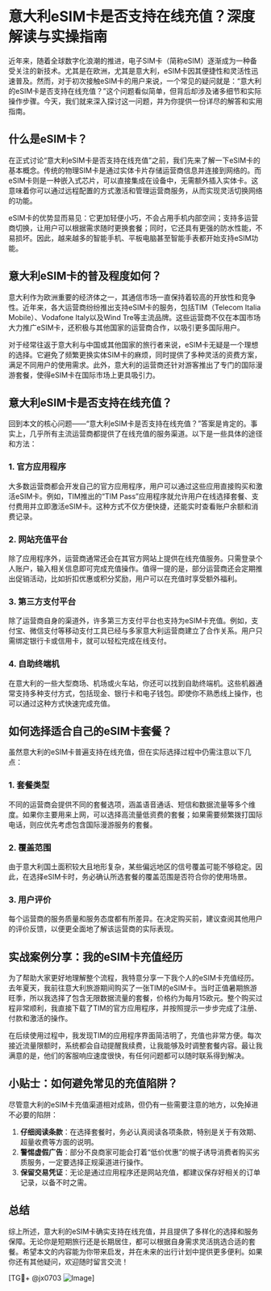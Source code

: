 # 意大利eSIM卡是否支持在线充值？深度解读与实操指南

近年来，随着全球数字化浪潮的推进，电子SIM卡（简称eSIM）逐渐成为一种备受关注的新技术。尤其是在欧洲，尤其是意大利，eSIM卡因其便捷性和灵活性迅速普及。然而，对于初次接触eSIM卡的用户来说，一个常见的疑问就是：“意大利的eSIM卡是否支持在线充值？”这个问题看似简单，但背后却涉及诸多细节和实际操作步骤。今天，我们就来深入探讨这一问题，并为你提供一份详尽的解答和实用指南。

## 什么是eSIM卡？

在正式讨论“意大利eSIM卡是否支持在线充值”之前，我们先来了解一下eSIM卡的基本概念。传统的物理SIM卡是通过实体卡片存储运营商信息并连接到网络的。而eSIM卡则是一种嵌入式芯片，可以直接集成在设备中，无需额外插入实体卡。这意味着你可以通过远程配置的方式激活和管理运营商服务，从而实现灵活切换网络的功能。

eSIM卡的优势显而易见：它更加轻便小巧，不会占用手机内部空间；支持多运营商切换，让用户可以根据需求随时更换套餐；同时，它还具有更强的防水性能，不易损坏。因此，越来越多的智能手机、平板电脑甚至智能手表都开始支持eSIM功能。

## 意大利eSIM卡的普及程度如何？

意大利作为欧洲重要的经济体之一，其通信市场一直保持着较高的开放性和竞争性。近年来，各大运营商纷纷推出支持eSIM卡的服务，包括TIM（Telecom Italia Mobile）、Vodafone Italy以及Wind Tre等主流品牌。这些运营商不仅在本国市场大力推广eSIM卡，还积极与其他国家的运营商合作，以吸引更多国际用户。

对于经常往返于意大利与中国或其他国家的旅行者来说，eSIM卡无疑是一个理想的选择。它避免了频繁更换实体SIM卡的麻烦，同时提供了多种灵活的资费方案，满足不同用户的使用需求。此外，意大利的运营商还针对游客推出了专门的国际漫游套餐，使得eSIM卡在国际市场上更具吸引力。

## 意大利eSIM卡是否支持在线充值？

回到本文的核心问题——“意大利eSIM卡是否支持在线充值？”答案是肯定的。事实上，几乎所有主流运营商都提供了在线充值的服务渠道。以下是一些具体的途径和方法：

### 1. 官方应用程序
大多数运营商都会开发自己的官方应用程序，用户可以通过这些应用直接购买和激活eSIM卡。例如，TIM推出的“TIM Pass”应用程序就允许用户在线选择套餐、支付费用并立即激活eSIM卡。这种方式不仅方便快捷，还能实时查看账户余额和消费记录。

### 2. 网站充值平台
除了应用程序外，运营商通常还会在其官方网站上提供在线充值服务。只需登录个人账户，输入相关信息即可完成充值操作。值得一提的是，部分运营商还会定期推出促销活动，比如折扣优惠或积分奖励，用户可以在充值时享受额外福利。

### 3. 第三方支付平台
除了运营商自身的渠道外，许多第三方支付平台也支持为eSIM卡充值。例如，支付宝、微信支付等移动支付工具已经与多家意大利运营商建立了合作关系。用户只需绑定银行卡或信用卡，就可以轻松完成在线支付。

### 4. 自助终端机
在意大利的一些大型商场、机场或火车站，你还可以找到自助终端机。这些机器通常支持多种支付方式，包括现金、银行卡和电子钱包。即使你不熟悉线上操作，也可以通过这种方式快速完成充值。

## 如何选择适合自己的eSIM卡套餐？

虽然意大利的eSIM卡普遍支持在线充值，但在实际选择过程中仍需注意以下几点：

### 1. 套餐类型
不同的运营商会提供不同的套餐选项，涵盖语音通话、短信和数据流量等多个维度。如果你主要用来上网，可以选择高流量低资费的套餐；如果需要频繁拨打国际电话，则应优先考虑包含国际漫游服务的套餐。

### 2. 覆盖范围
由于意大利国土面积较大且地形复杂，某些偏远地区的信号覆盖可能不够稳定。因此，在选择eSIM卡时，务必确认所选套餐的覆盖范围是否符合你的使用场景。

### 3. 用户评价
每个运营商的服务质量和服务态度都有所差异。在决定购买前，建议查阅其他用户的评价反馈，以便更全面地了解该运营商的实际表现。

## 实战案例分享：我的eSIM卡充值经历

为了帮助大家更好地理解整个流程，我特意分享一下我个人的eSIM卡充值经历。去年夏天，我前往意大利旅游期间购买了一张TIM的eSIM卡。当时正值暑期旅游旺季，所以我选择了包含无限数据流量的套餐，价格约为每月15欧元。整个购买过程非常顺利，我直接下载了TIM的官方应用程序，并按照提示一步步完成了注册、付款和激活的操作。

在后续使用过程中，我发现TIM的应用程序界面简洁明了，充值也非常方便。每次接近流量限额时，系统都会自动提醒我续费，让我能够及时调整套餐内容。最让我满意的是，他们的客服响应速度很快，有任何问题都可以随时联系得到解决。

## 小贴士：如何避免常见的充值陷阱？

尽管意大利的eSIM卡充值渠道相对成熟，但仍有一些需要注意的地方，以免掉进不必要的陷阱：

1. **仔细阅读条款**：在选择套餐时，务必认真阅读各项条款，特别是关于有效期、超量收费等方面的说明。
2. **警惕虚假广告**：部分不良商家可能会打着“低价优惠”的幌子诱导消费者购买劣质服务，一定要选择正规渠道进行操作。
3. **保留交易凭证**：无论是通过应用程序还是网站充值，都建议保存好相关的订单记录，以备不时之需。

## 总结

综上所述，意大利的eSIM卡确实支持在线充值，并且提供了多样化的选择和服务保障。无论你是短期旅行还是长期居住，都可以根据自身需求灵活挑选合适的套餐。希望本文的内容能为你带来启发，并在未来的出行计划中提供更多便利。如果你还有其他疑问，欢迎随时留言交流！

[TG💪+ @jx0703 ![Image](https://github.com/user-attachments/assets/dbca1d08-cadb-493c-b0ec-ad6f7a83f270)]